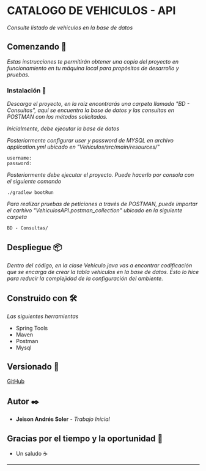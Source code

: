 # CATALOGO DE VEHICULOS - API

_Consulte listado de vehiculos en la base de datos_

## Comenzando 🚀

_Estas instrucciones te permitirán obtener una copia del proyecto en funcionamiento en tu máquina local para propósitos de desarrollo y pruebas._

### Instalación 🔧

_Descarga el proyecto, en la raiz encontrarás una carpeta llamada "BD - Consultas", aquí se encuentra la base de datos y las consultas en POSTMAN con los métodos solicitados._

_Inicialmente, debe ejecutar la base de datos_

_Posteriormente configurar user y password de MYSQL en archivo application.yml ubicado en "Vehiculos/src/main/resources/"_

```
username: 
password: 
```

_Posteriormente debe ejecutar  el proyecto. Puede hacerlo por consola con el siguiente comando_

```
./gradlew bootRun
```

_Para realizar pruebas de peticiones a través de POSTMAN, puede importar el carhivo "VehiculosAPI.postman_collection" ubicado en la siguiente carpeta_

```
BD - Consultas/
```

## Despliegue 📦

_Dentro del código, en la clase Vehiculo.java vas a encontrar codificación que se encarga de crear la tabla vehiculos en la base de datos._
_Esto lo hice para reducir la complejidad de la configuración del ambiente._

## Construido con 🛠️

_Las siguientes herramientas_

* Spring Tools
* Maven
* Postman
* Mysql

## Versionado 📌

[GitHub](https://github.com/)
## Autor ✒️

* **Jeison Andrés Soler** - *Trabajo Inicial* 


## Gracias por el tiempo y la oportunidad 🎁

* Un saludo ☕ 


---